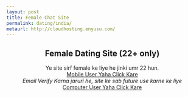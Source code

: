 ```yaml
---
layout: post
title: Female Chat Site  
permalink: dating/india/
metaurl: http://cloudhosting.enyusu.com/
---
```


<center>
  <div class="jumbotron">
<h2>Female Dating Site (22+ only)</h2>
<p> Ye site sirf female ke liye he jinki umr 22 hun. <br/>
<a class="btn btn-primary btn-lg" href="http://nbeatrk.com/mt/y224x2c484s233t224q2u234/" role="button" rel="nofollow"> Mobile User Yaha Click Kare </a><br/>
 <i>Email Verify Karna jaruri he, site ke sab future use karne ke liye</i><br/>
<a class="btn btn-primary btn-lg" href="http://cldlr.com/?a=29307&c=90125&s1=" role="button" rel="nofollow"> Computer User Yaha Click Kare </a></p>
</center>
